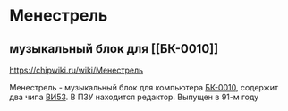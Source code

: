 # Менестрель
## музыкальный блок для [[БК-0010]]

https://chipwiki.ru/wiki/Менестрель

Менестрель - музыкальный блок для компьютера [БК-0010](https://chipwiki.ru/wiki/%D0%91%D0%9A "БК"), содержит два чипа [ВИ53](https://chipwiki.ru/wiki/%D0%92%D0%9853 "ВИ53"). В ПЗУ находится редактор. Выпущен в 91-м году


